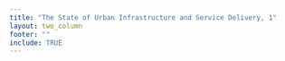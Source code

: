 ```yaml
---
title: "The State of Urban Infrastructure and Service Delivery, 1"
layout: two_column
footer: ""
include: TRUE
---
```

